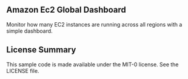 ## Amazon Ec2 Global Dashboard

Monitor how many EC2 instances are running across all regions with a simple dashboard.

## License Summary

This sample code is made available under the MIT-0 license. See the LICENSE file.
